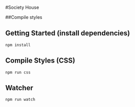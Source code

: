 #Society House

##Compile styles

## Getting Started (install dependencies)

```
npm install
```

## Compile Styles (CSS)

```
npm run css
```

## Watcher

```
npm run watch
```